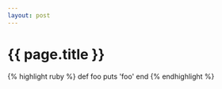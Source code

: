 ```yaml
---
layout: post
---
```


{{ page.title }}
========

{% highlight ruby %}
def foo
  puts 'foo'
end
{% endhighlight %}
